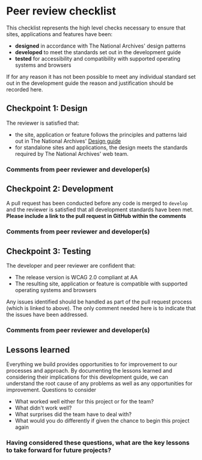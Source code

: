 # Peer review checklist

This checklist represents the high level checks necessary to ensure that sites, applications and features have been: 

* **designed** in accordance with The National Archives' design patterns
* **developed** to meet the standards set out in the development guide
* **tested** for accessibility and compatibility with supported operating systems and browsers

If for any reason it has not been possible to meet any individual standard set out in the development guide the reason and justification should be recorded here.

## Checkpoint 1: Design

The reviewer is satisfied that:

* the site, application or feature follows the principles and patterns laid out in The National Archives' [Design guide](http://designguide.livelb.nationalarchives.gov.uk/)
* for standalone sites and applications, the design meets the standards required by The National Archives' web team.

### Comments from peer reviewer and developer(s)

## Checkpoint 2: Development

A pull request has been conducted before any code is merged to `develop` and the reviewer is satisfied that all development standards have been met. **Please include a link to the pull request in GitHub within the comments**

### Comments from peer reviewer and developer(s)

## Checkpoint 3: Testing

The developer and peer reviewer are confident that:

* The release version is WCAG 2.0 compliant at AA
* The resulting site, application or feature is compatible with supported operating systems and browsers

Any issues identified should be handled as part of the pull request process (which is linked to above). The only comment needed here is to indicate that the issues have been addressed.

### Comments from peer reviewer and developer(s)

## Lessons learned

Everything we build provides opportunities to for improvement to our processes and approach. By documenting the lessons learned and considering their implications for this development guide, we can understand the root cause of any problems as well as any opportunities for improvement.
Questions to consider

* What worked well either for this project or for the team?
* What didn't work well?
* What surprises did the team have to deal with?
* What would you do differently if given the chance to begin this project again

### Having considered these questions, what are the key lessons to take forward for future projects?





